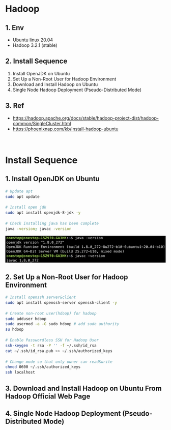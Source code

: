# Hadoop
## 1. Env
* Ubuntu linux 20.04
* Hadoop 3.2.1 (stable)
## 2. Install Sequence
1. Install OpenJDK on Ubuntu
2. Set Up a Non-Root User for Hadoop Environment
3. Download and Install Hadoop on Ubuntu
4. Single Node Hadoop Deployment (Pseudo-Distributed Mode)
## 3. Ref
*  https://hadoop.apache.org/docs/stable/hadoop-project-dist/hadoop-common/SingleCluster.html
* https://phoenixnap.com/kb/install-hadoop-ubuntu<br><br><br>

# Install Sequence
## 1. Install OpenJDK on Ubuntu
```zsh
# Update apt
sudo apt update

# Install open jdk
sudo apt install openjdk-8-jdk -y

# Check installing java has been complete
java -version; javac -version
```
![check_java](./img/check_java.png)

## 2. Set Up a Non-Root User for Hadoop Environment
```zsh
# Install openssh server&client
sudo apt install openssh-server openssh-client -y

# Create non-root user(hdoop) for hadoop
sudo adduser hdoop
sudo usermod -a -G sudo hdoop # add sudo authority
su hdoop

# Enable Passwordless SSH for Hadoop User
ssh-keygen -t rsa -P '' -f ~/.ssh/id_rsa
cat ~/.ssh/id_rsa.pub >> ~/.ssh/authorized_keys

# Change mode so that only owner can read&write 
chmod 0600 ~/.ssh/authorized_keys
ssh localhost
```
## 3. Download and Install Hadoop on Ubuntu From Hadoop Official Web Page

## 4. Single Node Hadoop Deployment (Pseudo-Distributed Mode)

